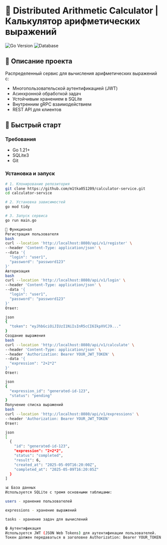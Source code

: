 # 🧮 Distributed Arithmetic Calculator | Калькулятор арифметических выражений

![Go Version](https://img.shields.io/badge/go-1.21%2B-blue)
![Database](https://img.shields.io/badge/database-SQLite-lightgrey)

## 📝 Описание проекта

Распределенный сервис для вычисления арифметических выражений с:
- Многопользовательской аутентификацией (JWT)
- Асинхронной обработкой задач
- Устойчивым хранением в SQLite
- Внутренним gRPC взаимодействием
- REST API для клиентов

## 🚀 Быстрый старт

### Требования
- Go 1.21+
- SQLite3
- Git

### Установка и запуск
```bash
# 1. Клонирование репозитория
git clone https://github.com/m1tka051209/calculator-service.git
cd calculator-service

# 2. Установка зависимостей
go mod tidy

# 3. Запуск сервиса
go run main.go

🔧 Функционал
Регистрация пользователя
bash
curl --location 'http://localhost:8080/api/v1/register' \
--header 'Content-Type: application/json' \
--data '{
  "login": "user1",
  "password": "password123"
}'
Авторизация
bash
curl --location 'http://localhost:8080/api/v1/login' \
--header 'Content-Type: application/json' \
--data '{
  "login": "user1",
  "password": "password123"
}'
Ответ:

json
{
  "token": "eyJhbGciOiJIUzI1NiIsInR5cCI6IkpXVCJ9..."
}
Создание выражения
bash
curl --location 'http://localhost:8080/api/v1/calculate' \
--header 'Content-Type: application/json' \
--header 'Authorization: Bearer YOUR_JWT_TOKEN' \
--data '{
  "expression": "2+2*2"
}'
Ответ:

json
{
  "expression_id": "generated-id-123",
  "status": "pending"
}
Получение списка выражений
bash
curl --location 'http://localhost:8080/api/v1/expressions' \
--header 'Authorization: Bearer YOUR_JWT_TOKEN'
Ответ:

json
[
  {
    "id": "generated-id-123",
    "expression": "2+2*2",
    "status": "completed",
    "result": 6,
    "created_at": "2025-05-09T16:20:00Z",
    "completed_at": "2025-05-09T16:20:05Z"
  }
]

📊 База данных
Используется SQLite с тремя основными таблицами:

users - хранение пользователей

expressions - хранение выражений

tasks - хранение задач для вычислений

🔒 Аутентификация
Используется JWT (JSON Web Tokens) для аутентификации пользователей.
Токен должен передаваться в заголовке Authorization: Bearer YOUR_TOKEN.
